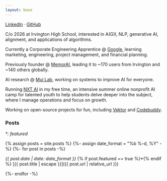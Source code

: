```yaml
---
layout: base
---
```


[LinkedIn](https://www.linkedin.com/in/aarushgupta001) &middot; [GitHub](https://github.com/notallm)

C/o 2026 at Irvington High School, interested in A(G)I, NLP, generative AI, alignment, and applications of algorithms.

Currently a Corporate Engineering Apprentice @ [Google](https://google.com/), learning marketing, engineering, project management, and financial planning.

Previously founder @ [MemorAI](https://memorai.aarushgupta.com), leading it to ~170 users from Irvington and ~140 others globally.

AI research @ [Mui Lab](https://sites.google.com/asdrp.org/mui), working on systems to improve AI for everyone.

Running [NXT AI](https://nxtai.aarushgupta.com) in my free time, an intensive summer online nonprofit AI camp for talented youth to help
students delve deeper into the subject, where I manage operations and focus on growth.

Working on open-source projects for fun, including [Vektor](https://github.com/notallm/vektor) and [Codebuddy](https://github.com/notallm/codebuddy).

### Posts
_\*: featured_

{% assign posts = site.posts %}
{%- assign date_format = "%b %-d, %Y" -%}
{%- for post in posts -%}

*{{ post.date | date: date_format }}* {% if post.featured == true %}\*{% endif %} [{{ post.title | escape }}]({{ post.url | relative_url }}) 
<br>

{%- endfor -%}
